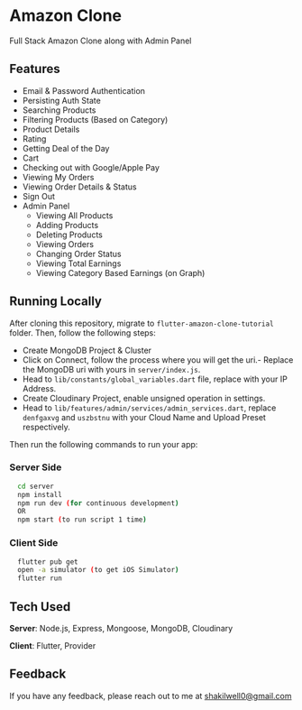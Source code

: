 # Amazon Clone

Full Stack Amazon Clone along with Admin Panel

## Features
- Email & Password Authentication
- Persisting Auth State
- Searching Products
- Filtering Products (Based on Category)
- Product Details
- Rating
- Getting Deal of the Day
- Cart
- Checking out with Google/Apple Pay
- Viewing My Orders
- Viewing Order Details & Status
- Sign Out
- Admin Panel
    - Viewing All Products
    - Adding Products
    - Deleting Products
    - Viewing Orders
    - Changing Order Status
    - Viewing Total Earnings
    - Viewing Category Based Earnings (on Graph)

## Running Locally
After cloning this repository, migrate to ```flutter-amazon-clone-tutorial``` folder. Then, follow the following steps:
- Create MongoDB Project & Cluster
- Click on Connect, follow the process where you will get the uri.- Replace the MongoDB uri with yours in ```server/index.js```.
- Head to ```lib/constants/global_variables.dart``` file, replace <yourip> with your IP Address. 
- Create Cloudinary Project, enable unsigned operation in settings.
- Head to ```lib/features/admin/services/admin_services.dart```, replace ```denfgaxvg``` and ```uszbstnu``` with your Cloud Name and Upload Preset respectively.

Then run the following commands to run your app:

### Server Side
```bash
  cd server
  npm install
  npm run dev (for continuous development)
  OR
  npm start (to run script 1 time)
```

### Client Side
```bash
  flutter pub get
  open -a simulator (to get iOS Simulator)
  flutter run
```

## Tech Used
**Server**: Node.js, Express, Mongoose, MongoDB, Cloudinary

**Client**: Flutter, Provider
    
## Feedback

If you have any feedback, please reach out to me at shakilwell0@gmail.com